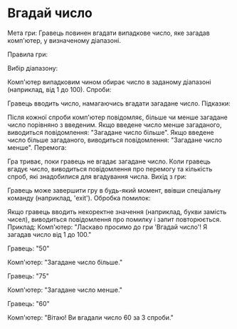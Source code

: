 # Вгадай число
Мета гри:
Гравець повинен вгадати випадкове число, яке загадав комп'ютер, у визначеному діапазоні.

Правила гри:

Вибір діапазону:

Комп'ютер випадковим чином обирає число в заданому діапазоні (наприклад, від 1 до 100).
Спроби:

Гравець вводить число, намагаючись вгадати загадане число.
Підказки:

Після кожної спроби комп'ютер повідомляє, більше чи менше загадане число порівняно з введеним.
Якщо введене число менше загаданого, виводиться повідомлення: "Загадане число більше".
Якщо введене число більше загаданого, виводиться повідомлення: "Загадане число менше".
Перемога:

Гра триває, поки гравець не вгадає загадане число.
Коли гравець вгадує число, виводиться повідомлення про перемогу та кількість спроб, які знадобилися для вгадування числа.
Вихід з гри:

Гравець може завершити гру в будь-який момент, ввівши спеціальну команду (наприклад, 'exit').
Обробка помилок:

Якщо гравець вводить некоректне значення (наприклад, букви замість чисел), виводиться повідомлення про помилку і запит повторюється.
Приклад:
Комп'ютер: "Ласкаво просимо до гри 'Вгадай число'! Я загадав число від 1 до 100."

Гравець: "50"

Комп'ютер: "Загадане число більше."

Гравець: "75"

Комп'ютер: "Загадане число менше."

Гравець: "60"

Комп'ютер: "Вітаю! Ви вгадали число 60 за 3 спроби."

